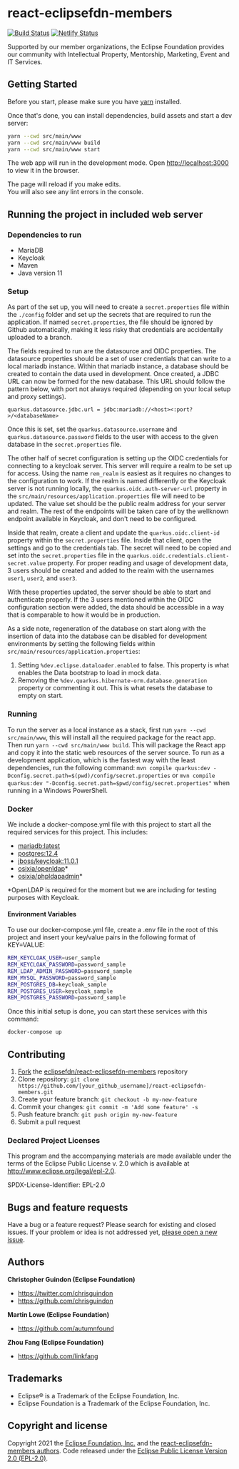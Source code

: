 # react-eclipsefdn-members

[![Build Status](https://travis-ci.org/EclipseFdn/react-eclipsefdn-members.svg?branch=master)](https://travis-ci.org/EclipseFdn/react-eclipsefdn-members) [![Netlify Status](https://api.netlify.com/api/v1/badges/b0087dce-17ae-46f6-bbea-b3813d35be3f/deploy-status)](https://app.netlify.com/sites/eclipsefdn-react-members/deploys)

Supported by our member organizations, the Eclipse Foundation provides our community with Intellectual Property, Mentorship, Marketing, Event and IT Services.

## Getting Started

Before you start, please make sure you have [yarn](https://classic.yarnpkg.com/en/docs/install/) installed.

Once that's done, you can install dependencies, build assets and start a dev server:

```bash
yarn --cwd src/main/www
yarn --cwd src/main/www build
yarn --cwd src/main/www start
```

The web app will run in the development mode.
Open [http://localhost:3000](http://localhost:3000) to view it in the browser.

The page will reload if you make edits.<br />
You will also see any lint errors in the console.

## Running the project in included web server

### Dependencies to run  

- MariaDB
- Keycloak
- Maven
- Java version 11

### Setup

As part of the set up, you will need to create a `secret.properties` file within the `./config` folder and set up the secrets that are required to run the application. If named `secret.properties`, the file should be ignored by Github automatically, making it less risky that credentials are accidentally uploaded to a branch.  

The fields required to run are the datasource and OIDC properties. The datasource properties should be a set of user credentials that can write to a local mariadb instance. Within that mariadb instance, a database should be created to contain the data used in development. Once created, a JDBC URL can now be formed for the new database. This URL should follow the pattern below, with port not always required (depending on your local setup and proxy settings).  

```  
quarkus.datasource.jdbc.url = jdbc:mariadb://<host><:port?>/<databaseName>
```  

Once this is set, set the `quarkus.datasource.username` and `quarkus.datasource.password` fields to the user with access to the given database in the `secret.properties` file. 

The other half of secret configuration is setting up the OIDC credentials for connecting to a keycloak server. This server will require a realm to be set up for access. Using the name `rem_realm` is easiest as it requires no changes to the configuration to work. If the realm is named differently or the Keycloak server is not running locally, the `quarkus.oidc.auth-server-url` property in the `src/main/resources/application.properties` file will need to be updated. The value set should be the public realm address for your server and realm. The rest of the endpoints will be taken care of by the wellknown endpoint available in Keycloak, and don't need to be configured.  

Inside that realm, create a client and update the `quarkus.oidc.client-id` property within the `secret.properties` file. Inside that client, open the settings and go to the credentials tab. The secret will need to be copied and set into the `secret.properties` file in the `quarkus.oidc.credentials.client-secret.value` property. For proper reading and usage of development data, 3 users should be created and added to the realm with the usernames `user1`, `user2`, and `user3`.  

With these properties updated, the server should be able to start and authenticate properly. If the 3 users mentioned within the OIDC configuration section were added, the data should be accessible in a way that is comparable to how it would be in production.

As a side note, regeneration of the database on start along with the insertion of data into the database can be disabled for development environments by setting the following fields within `src/main/resources/application.properties`:

1. Setting `%dev.eclipse.dataloader.enabled` to false. This property is what enables the Data bootstrap to load in mock data.  
2. Removing the `%dev.quarkus.hibernate-orm.database.generation` property or commenting it out. This is what resets the database to empty on start.

### Running

To run the server as a local instance as a stack, first run `yarn --cwd src/main/www`, this will install all the required package for the react app. Then run `yarn --cwd src/main/www build`. This will package the React app and copy it into the static web resources of the server source. To run as a development application, which is the fastest way with the least dependencies, run the following command: `mvn compile quarkus:dev -Dconfig.secret.path=$(pwd)/config/secret.properties` or `mvn compile quarkus:dev "-Dconfig.secret.path=$pwd/config/secret.properties"` when running in a Windows PowerShell.

### Docker

We include a docker-compose.yml file with this project to start all the required services for this project. This includes:

* [mariadb:latest](https://hub.docker.com/_/mariadb)
* [postgres:12.4](https://hub.docker.com/_/postgres)
* [jboss/keycloak:11.0.1](https://hub.docker.com/r/jboss/keycloak/)
* [osixia/openldap](https://hub.docker.com/r/osixia/openldap)*
* [osixia/phpldapadmin](https://hub.docker.com/r/osixia/phpldapadmin)*

*OpenLDAP is required for the moment but we are including for testing purposes with Keycloak.

#### Environment Variables

To use our docker-compose.yml file, create a .env file in the root of this project and insert your key/value pairs in the following format of KEY=VALUE:

```sh
REM_KEYCLOAK_USER=user_sample
REM_KEYCLOAK_PASSWORD=password_sample
REM_LDAP_ADMIN_PASSWORD=password_sample
REM_MYSQL_PASSWORD=password_sample
REM_POSTGRES_DB=keycloak_sample
REM_POSTGRES_USER=keycloak_sample
REM_POSTGRES_PASSWORD=password_sample
```

Once this initial setup is done, you can start these services with this command:

```sh
docker-compose up
```

## Contributing

1. [Fork](https://help.github.com/articles/fork-a-repo/) the [eclipsefdn/react-eclipsefdn-members](https://github.com/eclipsefdn/react-eclipsefdn-members) repository
2. Clone repository: `git clone https://github.com/[your_github_username]/react-eclipsefdn-members.git`
3. Create your feature branch: `git checkout -b my-new-feature`
4. Commit your changes: `git commit -m 'Add some feature' -s`
5. Push feature branch: `git push origin my-new-feature`
6. Submit a pull request

### Declared Project Licenses

This program and the accompanying materials are made available under the terms
of the Eclipse Public License v. 2.0 which is available at
http://www.eclipse.org/legal/epl-2.0.

SPDX-License-Identifier: EPL-2.0

## Bugs and feature requests

Have a bug or a feature request? Please search for existing and closed issues. If your problem or idea is not addressed yet, [please open a new issue](https://github.com/eclipsefdn/react-eclipsefdn-members/issues/new).

## Authors

**Christopher Guindon (Eclipse Foundation)**

- <https://twitter.com/chrisguindon>
- <https://github.com/chrisguindon>

**Martin Lowe (Eclipse Foundation)**

- <https://github.com/autumnfound>

**Zhou Fang (Eclipse Foundation)**

- <https://github.com/linkfang>

## Trademarks

* Eclipse® is a Trademark of the Eclipse Foundation, Inc.
* Eclipse Foundation is a Trademark of the Eclipse Foundation, Inc.

## Copyright and license

Copyright 2021 the [Eclipse Foundation, Inc.](https://www.eclipse.org) and the [react-eclipsefdn-members authors](https://github.com/eclipsefdn/react-eclipsefdn-members/graphs/contributors). Code released under the [Eclipse Public License Version 2.0 (EPL-2.0)](https://github.com/eclipsefdn/react-eclipsefdn-members/blob/src/LICENSE).
